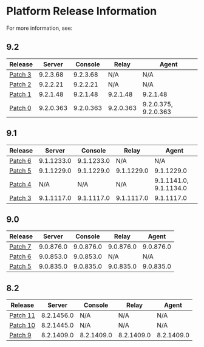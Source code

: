 # Platform Release Information
For more information, see:

## 9.2
| Release | Server | Console | Relay | Agent |
| ------- | ------ | ------- |------ | ----- |
| [Patch 3](9.2/patch3) | 9.2.3.68 | 9.2.3.68 | N/A | N/A |
| [Patch 2](9.2/patch2) | 9.2.2.21 | 9.2.2.21 | N/A | N/A |
| [Patch 1](9.1/patch1) | 9.2.1.48 | 9.2.1.48 | 9.2.1.48 | 9.2.1.48 |
| [Patch 0](9.2/patch0) | 9.2.0.363 | 9.2.0.363 | 9.2.0.363 | 9.2.0.375, 9.2.0.363 |

## 9.1
| Release | Server | Console | Relay | Agent |
| ------- | ------ | ------- |------ | ----- |
| [Patch 6](9.1/patch6) | 9.1.1233.0 | 9.1.1233.0 | N/A | N/A |
| [Patch 5](9.1/patch5) | 9.1.1229.0 | 9.1.1229.0 | 9.1.1229.0 | 9.1.1229.0 |
| [Patch 4](9.1/patch4) | N/A | N/A | N/A | 9.1.1141.0, 9.1.1134.0 |
| [Patch 3](9.1/patch3) | 9.1.1117.0 | 9.1.1117.0 | 9.1.1117.0 | 9.1.1117.0 |

## 9.0
| Release | Server | Console | Relay | Agent |
| ------- | ------ | ------- |------ | ----- |
| [Patch 7](9.0/patch7) | 9.0.876.0 | 9.0.876.0 | 9.0.876.0 | 9.0.876.0 |
| [Patch 6](9.0/patch6) | 9.0.853.0 | 9.0.853.0 | N/A | N/A |
| [Patch 5](9.0/patch5) | 9.0.835.0 | 9.0.835.0 | 9.0.835.0 | 9.0.835.0 |

## 8.2
| Release | Server | Console | Relay | Agent |
| ------- | ------ | ------- |------ | ----- |
| [Patch 11](8.2/patch11) | 8.2.1456.0 | N/A | N/A | N/A |
| [Patch 10](8.2/patch10) | 8.2.1445.0 | N/A | N/A | N/A |
| [Patch 9](8.2/patch9) | 8.2.1409.0 | 8.2.1409.0 | 8.2.1409.0 | 8.2.1409.0 |